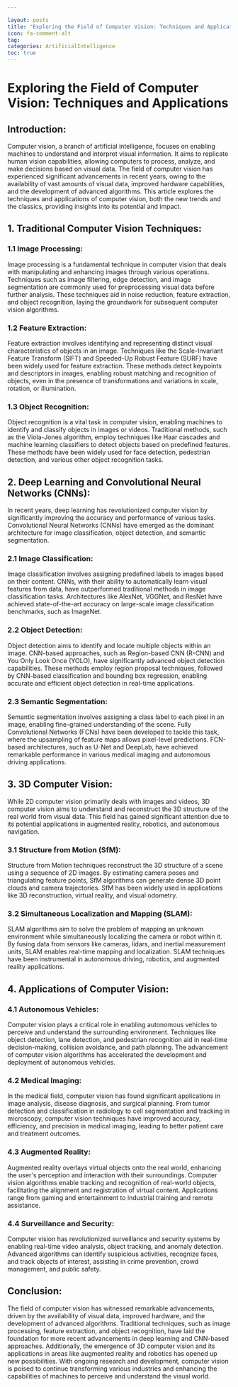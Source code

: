 ```yaml
---

layout: posts
title: "Exploring the Field of Computer Vision: Techniques and Applications"
icon: fa-comment-alt
tag:      
categories: ArtificialIntelligence
toc: true
---
```




# Exploring the Field of Computer Vision: Techniques and Applications

## Introduction:

Computer vision, a branch of artificial intelligence, focuses on enabling machines to understand and interpret visual information. It aims to replicate human vision capabilities, allowing computers to process, analyze, and make decisions based on visual data. The field of computer vision has experienced significant advancements in recent years, owing to the availability of vast amounts of visual data, improved hardware capabilities, and the development of advanced algorithms. This article explores the techniques and applications of computer vision, both the new trends and the classics, providing insights into its potential and impact.

## 1. Traditional Computer Vision Techniques:

### 1.1 Image Processing:
Image processing is a fundamental technique in computer vision that deals with manipulating and enhancing images through various operations. Techniques such as image filtering, edge detection, and image segmentation are commonly used for preprocessing visual data before further analysis. These techniques aid in noise reduction, feature extraction, and object recognition, laying the groundwork for subsequent computer vision algorithms.

### 1.2 Feature Extraction:
Feature extraction involves identifying and representing distinct visual characteristics of objects in an image. Techniques like the Scale-Invariant Feature Transform (SIFT) and Speeded-Up Robust Feature (SURF) have been widely used for feature extraction. These methods detect keypoints and descriptors in images, enabling robust matching and recognition of objects, even in the presence of transformations and variations in scale, rotation, or illumination.

### 1.3 Object Recognition:
Object recognition is a vital task in computer vision, enabling machines to identify and classify objects in images or videos. Traditional methods, such as the Viola-Jones algorithm, employ techniques like Haar cascades and machine learning classifiers to detect objects based on predefined features. These methods have been widely used for face detection, pedestrian detection, and various other object recognition tasks.

## 2. Deep Learning and Convolutional Neural Networks (CNNs):

In recent years, deep learning has revolutionized computer vision by significantly improving the accuracy and performance of various tasks. Convolutional Neural Networks (CNNs) have emerged as the dominant architecture for image classification, object detection, and semantic segmentation.

### 2.1 Image Classification:
Image classification involves assigning predefined labels to images based on their content. CNNs, with their ability to automatically learn visual features from data, have outperformed traditional methods in image classification tasks. Architectures like AlexNet, VGGNet, and ResNet have achieved state-of-the-art accuracy on large-scale image classification benchmarks, such as ImageNet.

### 2.2 Object Detection:
Object detection aims to identify and locate multiple objects within an image. CNN-based approaches, such as Region-based CNN (R-CNN) and You Only Look Once (YOLO), have significantly advanced object detection capabilities. These methods employ region proposal techniques, followed by CNN-based classification and bounding box regression, enabling accurate and efficient object detection in real-time applications.

### 2.3 Semantic Segmentation:
Semantic segmentation involves assigning a class label to each pixel in an image, enabling fine-grained understanding of the scene. Fully Convolutional Networks (FCNs) have been developed to tackle this task, where the upsampling of feature maps allows pixel-level predictions. FCN-based architectures, such as U-Net and DeepLab, have achieved remarkable performance in various medical imaging and autonomous driving applications.

## 3. 3D Computer Vision:

While 2D computer vision primarily deals with images and videos, 3D computer vision aims to understand and reconstruct the 3D structure of the real world from visual data. This field has gained significant attention due to its potential applications in augmented reality, robotics, and autonomous navigation.

### 3.1 Structure from Motion (SfM):
Structure from Motion techniques reconstruct the 3D structure of a scene using a sequence of 2D images. By estimating camera poses and triangulating feature points, SfM algorithms can generate dense 3D point clouds and camera trajectories. SfM has been widely used in applications like 3D reconstruction, virtual reality, and visual odometry.

### 3.2 Simultaneous Localization and Mapping (SLAM):
SLAM algorithms aim to solve the problem of mapping an unknown environment while simultaneously localizing the camera or robot within it. By fusing data from sensors like cameras, lidars, and inertial measurement units, SLAM enables real-time mapping and localization. SLAM techniques have been instrumental in autonomous driving, robotics, and augmented reality applications.

## 4. Applications of Computer Vision:

### 4.1 Autonomous Vehicles:
Computer vision plays a critical role in enabling autonomous vehicles to perceive and understand the surrounding environment. Techniques like object detection, lane detection, and pedestrian recognition aid in real-time decision-making, collision avoidance, and path planning. The advancement of computer vision algorithms has accelerated the development and deployment of autonomous vehicles.

### 4.2 Medical Imaging:
In the medical field, computer vision has found significant applications in image analysis, disease diagnosis, and surgical planning. From tumor detection and classification in radiology to cell segmentation and tracking in microscopy, computer vision techniques have improved accuracy, efficiency, and precision in medical imaging, leading to better patient care and treatment outcomes.

### 4.3 Augmented Reality:
Augmented reality overlays virtual objects onto the real world, enhancing the user's perception and interaction with their surroundings. Computer vision algorithms enable tracking and recognition of real-world objects, facilitating the alignment and registration of virtual content. Applications range from gaming and entertainment to industrial training and remote assistance.

### 4.4 Surveillance and Security:
Computer vision has revolutionized surveillance and security systems by enabling real-time video analysis, object tracking, and anomaly detection. Advanced algorithms can identify suspicious activities, recognize faces, and track objects of interest, assisting in crime prevention, crowd management, and public safety.

## Conclusion:

The field of computer vision has witnessed remarkable advancements, driven by the availability of visual data, improved hardware, and the development of advanced algorithms. Traditional techniques, such as image processing, feature extraction, and object recognition, have laid the foundation for more recent advancements in deep learning and CNN-based approaches. Additionally, the emergence of 3D computer vision and its applications in areas like augmented reality and robotics has opened up new possibilities. With ongoing research and development, computer vision is poised to continue transforming various industries and enhancing the capabilities of machines to perceive and understand the visual world.